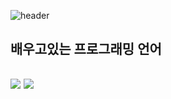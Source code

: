 ![header](https://capsule-render.vercel.app/api?type=waving&text=Welcome!&color=auto&height=230&fontAlignY=40)
<h2>배우고있는 프로그래밍 언어<h2>
<img src="https://img.shields.io/badge/Python-060824?style=flat-square&logo=Python&logoColor=3776AB"/>
<img src="https://img.shields.io/badge/Java-62c2ee?style=flat-square&logo=Java&logoColor=000000"/>

<!--
**jjeon77299/jjeon77299** is a ✨ _special_ ✨ repository because its `README.md` (this file) appears on your GitHub profile.

Here are some ideas to get you started:
- https://capsule-render.vercel.app/api?
- 🔭 I’m currently working on ...
- 🌱 I’m currently learning ...
- 👯 I’m looking to collaborate on ...
- 🤔 I’m looking for help with ...
- 💬 Ask me about ...
- 📫 How to reach me: ...
- 😄 Pronouns: ...
- ⚡ Fun fact: ...
-->

